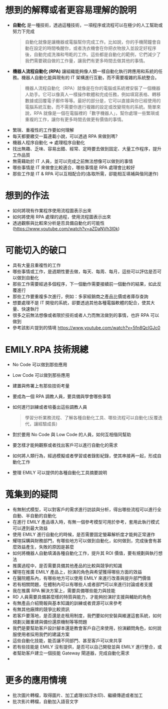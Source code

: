 # 想到的解釋或者更容易理解的說明

* **自動化** 是一種技術，透過這種技術，一項程序或流程可以在極少的人工幫助或努力下完成
  >自動化就像是讓機器或電腦幫你完成工作。比如說，你的手機鬧鐘會自動在設定的時間喚醒你，或者洗衣機會在你把衣物放入並設定好程序後，自動完成洗滌和甩乾的工作。這些都是自動化的範例，它們減少了我們需要親自做的工作量，讓我們有更多時間去做其他的事情。
* **機器人流程自動化 (RPA)** 讓組織能夠像人類一樣自動化執行跨應用和系統的任務。機器人自動化能與現有的 IT 架構進行互動，而不需要複雜的系統整合。
  >機器人流程自動化（RPA）就像是在你的電腦或系統裡安裝了一個機器人助手。它可以像真人一樣操作軟體和完成任務，例如填寫表格、轉移數據或回覆電子郵件等等。最好的部分是，它可以直接與你已經使用的電腦系統互動，而不需要你進行複雜的設定或改變現有的系統。簡單來說，RPA 就像是一個在電腦裡的「數字機器人」，幫你處理一些繁瑣或重複的工作，讓你有更多時間去做更有價值的事情。
* 繁瑣、重複性的工作要如何理解
* 每天都要繳交一篇連載小說，可以透過 RPA 來做到嗎?
* 機器人程序自動化 => 處理程序自動化
* 找出無趣、乏味、容易出錯、經常、定時要去做到固定、大量工作程序，提升工作品質
* 無需藉助於 IT 人員，並可以完成之前無法想像可以做到的事情
* 哪些事情是 IT 來做會比較適合，哪些事情是 RPA 處理會比較好
* 那些工作是 IT & RPA 可以互相配合的(各取所需，卻能相互填補與偕同運作)

# 想到的作法

* 如何將現有作業程序使用流程圖表示出來
* 如何將使用 RPA 處理的過程，使用流程圖表示出來
* 透過觀察與比較來分析是否具備自動化的可能性 (https://www.youtube.com/watch?v=aZDaNVh3l0k)

# 可能切入的破口

* 具有大量且重複性的工作
* 哪些事情或工作，是週期性要去做，每天、每周、每月，這些可以評估是否可以做到自動化
* 那些工作需要經過多個程序，下一個動作需要接續前一個動作的結果，如此反覆進行
* 那些工作要重複多次進行，例如：多家經銷商之產品比價或者庫存查詢
* 想要處理不是 IT 開發的系統，卻要透過其他各種電腦軟體的配合，使其大量、快速執行
* 很多之前無法想像或者限於技術或者人力而無法做到的事情，也許 RPA 可以做到
* 參考該影片提到的情境 https://www.youtube.com/watch?v=5fn8QcIGJc0

# EMILY.RPA 技術規總

* No Code 可以做到那些應用
* Low Code 可以做到那些應用
* 建置與佈署上有那些技術考量
* 要成為一個 RPA 調教人員，要具備與學會哪些事情
* 如何進行訓練或者培養出這些調教人員
  
  >學習分析業務流程、了解各種自動化工具、哪些流程可以自動化(反覆迭代，讓經驗成長)
* 對於要用 No Code 與 Low Code 的人員，如何互相偕同幫助
* 要怎樣才能夠觀察或者找出客戶可以進行自動化的需求
* 如何將人類行為，經過模擬或者學習或者錄影紀錄，使其串接再一起，形成自動化工作
* 整理 EMILY 可以提供的各種自動化工具摘要說明

# 蒐集到的疑問

* 有無制式模型，可以對客戶的需求進行訪談與分析，得出哪些流程可以進行全自動、半自動的自動化
* 在進行 EMILY 產品導入時，有無一個參考模型可用於參考，套用此執行模式可以達到最大效益
* 使用 EMILY 進行自動化的時候，是否需要固定螢幕解析度才能夠正常運作
* 耀瑄採購與財務部門，有哪些地方可以做到自動化，如何做到，完成後會有甚麼效益產生，失敗的原因是甚麼
* 如何將機器人自動填滿各種自動化工作，提升其 ROI 價值，要有規劃與執行想法
* 推廣過程中，是否需要具備其他產品的比較與競爭的知識
* 耀瑄在推廣 EMILY 產品上，扮演的角色與希望獲得哪些方面的效益
* 在醫院體系內，有哪些地方可以使用 EMILY 來進行改善與提升部門價值
* 若有相關問題，在體制內可以有哪些人或者部門可以來進行討論或者支援
* 我在推廣 RPA 解決方案上，需要具備哪些能力與技能
* RD 人員需要具備甚麼樣的特質與能力，才能夠扮演好支援與輔助的角色
* 有無產品介紹簡報與基本知識的訓練或者資源可以來參考
* 有無其他廠牌的競爭比較資訊
* 若客戶要落地，是否還是走租用制度，我們要如何安裝與維運這套系統，如何規劃災難重建與備份還原機制等等問題
* 我們是要幫助客戶設計腳本還是教會客戶自己來使用，扮演顧問角色，如何說服使用者採用我們的建議方案
* 這些自動化技能，能否讓不同部門、甚至客戶可以來共享
* 若有些技能是 EMILY 沒有提供，是否可以自己開發並與 EMILY 進行整合，或者幫助客戶建立一個技能 Gateway 閘道器，完成自動化需求
* 

# 更多的應用情境

* 批次圖片轉檔，取得圖片、加工處理(如浮水印)、繼續傳遞或者加工
* 批次影片轉檔，自動加入語音文字